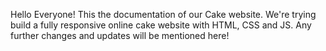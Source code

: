 Hello Everyone! This the documentation of our Cake website. We're trying build a fully responsive online cake website with HTML, CSS and JS. Any further changes and updates will be mentioned here!
